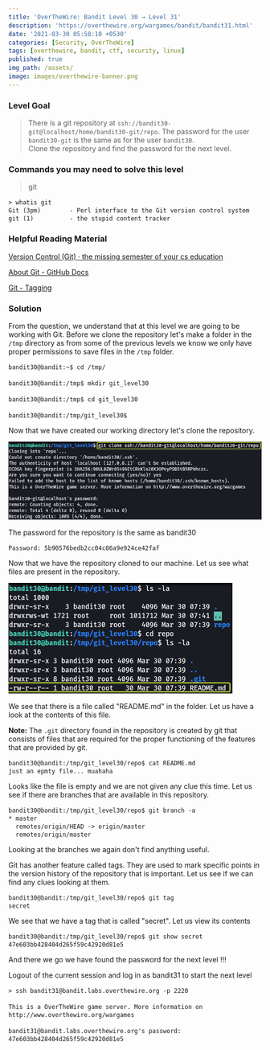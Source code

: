 ```yaml
---
title: 'OverTheWire: Bandit Level 30 → Level 31'
description: 'https://overthewire.org/wargames/bandit/bandit31.html'
date: '2021-03-30 05:58:10 +0530'
categories: [Security, OverTheWire]
tags: [overthewire, bandit, ctf, security, linux]
published: true
img_path: /assets/
image: images/overthewire-banner.png
---
```


### Level Goal

> There is a git repository at `ssh://bandit30-git@localhost/home/bandit30-git/repo`. The password for the user `bandit30-git` is the same as for the user `bandit30`.  
> Clone the repository and find the password for the next level.

### Commands you may need to solve this level

> git

```
> whatis git  
Git (3pm)        - Perl interface to the Git version control system  
git (1)          - the stupid content tracker
```

### Helpful Reading Material

[Version Control (Git) · the missing semester of your cs education](https://missing.csail.mit.edu/2020/version-control/)

[About Git - GitHub Docs](https://guides.github.com/introduction/git-handbook/)

[Git - Tagging](https://git-scm.com/book/en/v2/Git-Basics-Tagging)

### Solution

From the question, we understand that at this level we are going to be working with Git. Before we clone the repository let's make a folder in the `/tmp` directory as from some of the previous levels we know we only have proper permissions to save files in the `/tmp` folder.

```
bandit30@bandit:~$ cd /tmp/

bandit30@bandit:/tmp$ mkdir git_level30

bandit30@bandit:/tmp$ cd git_level30

bandit30@bandit:/tmp/git_level30$
```

Now that we have created our working directory let's clone the repository.

![Clone Git Repository](images/bandit-30-31/clone-git-repo.png)

The password for the repository is the same as bandit30

```
Password: 5b90576bedb2cc04c86a9e924ce42faf
```

Now that we have the repository cloned to our machine. Let us see what files are present in the repository.

![View File Content|380](images/bandit-30-31/view-file-content.png)

We see that there is a file called "README.md" in the folder. Let us have a look at the contents of this file.

**Note:** The `.git` directory found in the repository is created by git that consists of files that are required for the proper functioning of the features that are provided by git.

```
bandit30@bandit:/tmp/git_level30/repo$ cat README.md   
just an epmty file... muahaha
```

Looks like the file is empty and we are not given any clue this time. Let us see if there are branches that are available in this repository.

```
bandit30@bandit:/tmp/git_level30/repo$ git branch -a  
* master  
  remotes/origin/HEAD -> origin/master  
  remotes/origin/master
```

Looking at the branches we again don't find anything useful.

Git has another feature called tags. They are used to mark specific points in the version history of the repository that is important. Let us see if we can find any clues looking at them.

```
bandit30@bandit:/tmp/git_level30/repo$ git tag  
secret
```

We see that we have a tag that is called "secret". Let us view its contents

```
bandit30@bandit:/tmp/git_level30/repo$ git show secret  
47e603bb428404d265f59c42920d81e5
```

And there we go we have found the password for the next level !!!

Logout of the current session and log in as bandit31 to start the next level

```
> ssh bandit31@bandit.labs.overthewire.org -p 2220

This is a OverTheWire game server. More information on http://www.overthewire.org/wargames

bandit31@bandit.labs.overthewire.org's password: 47e603bb428404d265f59c42920d81e5
```